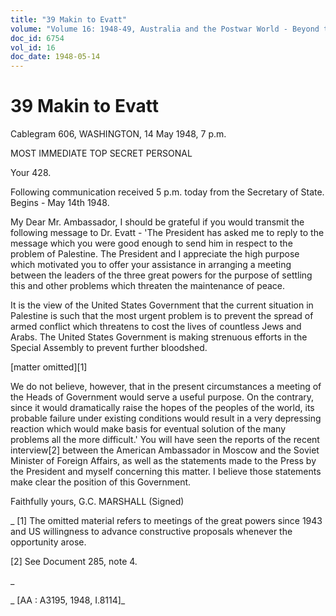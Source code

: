 ```yaml
---
title: "39 Makin to Evatt"
volume: "Volume 16: 1948-49, Australia and the Postwar World - Beyond the Region"
doc_id: 6754
vol_id: 16
doc_date: 1948-05-14
---
```


# 39 Makin to Evatt

Cablegram 606, WASHINGTON, 14 May 1948, 7 p.m.

MOST IMMEDIATE TOP SECRET PERSONAL

Your 428.

Following communication received 5 p.m. today from the Secretary of State. Begins - May 14th 1948.

My Dear Mr. Ambassador, I should be grateful if you would transmit the following message to Dr. Evatt - 'The President has asked me to reply to the message which you were good enough to send him in respect to the problem of Palestine. The President and I appreciate the high purpose which motivated you to offer your assistance in arranging a meeting between the leaders of the three great powers for the purpose of settling this and other problems which threaten the maintenance of peace.

It is the view of the United States Government that the current situation in Palestine is such that the most urgent problem is to prevent the spread of armed conflict which threatens to cost the lives of countless Jews and Arabs. The United States Government is making strenuous efforts in the Special Assembly to prevent further bloodshed.

[matter omitted][1]

We do not believe, however, that in the present circumstances a meeting of the Heads of Government would serve a useful purpose. On the contrary, since it would dramatically raise the hopes of the peoples of the world, its probable failure under existing conditions would result in a very depressing reaction which would make basis for eventual solution of the many problems all the more difficult.' You will have seen the reports of the recent interview[2] between the American Ambassador in Moscow and the Soviet Minister of Foreign Affairs, as well as the statements made to the Press by the President and myself concerning this matter. I believe those statements make clear the position of this Government.

Faithfully yours, G.C. MARSHALL (Signed) 

_ [1] The omitted material refers to meetings of the great powers since 1943 and US willingness to advance constructive proposals whenever the opportunity arose.

[2] See Document 285, note 4.

_

_ [AA : A3195, 1948, I.8114]_
